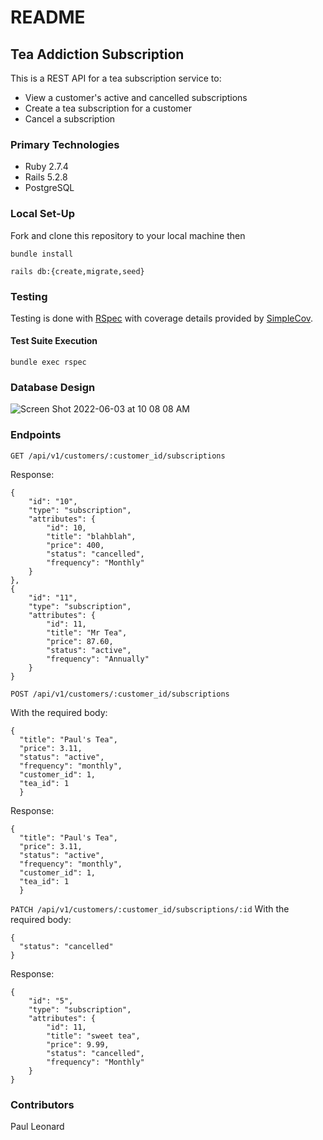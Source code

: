 # README

## Tea Addiction Subscription
This is a REST API for a tea subscription service to:
- View a customer's active and cancelled subscriptions
- Create a tea subscription for a customer
- Cancel a subscription

### Primary Technologies


  - Ruby 2.7.4
  - Rails 5.2.8
  - PostgreSQL


### Local Set-Up

Fork and clone this repository to your local machine then

`bundle install`

`rails db:{create,migrate,seed}`


### Testing

Testing is done with [RSpec](https://rspec.info/) with coverage details provided by [SimpleCov](https://github.com/simplecov-ruby/simplecov).

#### Test Suite Execution

`bundle exec rspec`


### Database Design

![Screen Shot 2022-06-03 at 10 08 08 AM](https://user-images.githubusercontent.com/69911294/171870526-e1c176e4-e1f2-4472-b955-77a3f3ea1bd9.png)

### Endpoints

`GET /api/v1/customers/:customer_id/subscriptions`

Response:

```
{
    "id": "10",
    "type": "subscription",
    "attributes": {
        "id": 10,
        "title": "blahblah",
        "price": 400,
        "status": "cancelled",
        "frequency": "Monthly"
    }
},
{
    "id": "11",
    "type": "subscription",
    "attributes": {
        "id": 11,
        "title": "Mr Tea",
        "price": 87.60,
        "status": "active",
        "frequency": "Annually"
    }
}
```


`POST /api/v1/customers/:customer_id/subscriptions`

With the required body:
```
{
  "title": "Paul's Tea",
  "price": 3.11,
  "status": "active",
  "frequency": "monthly",
  "customer_id": 1,
  "tea_id": 1
  }
```
Response:
```
{
  "title": "Paul's Tea",
  "price": 3.11,
  "status": "active",
  "frequency": "monthly",
  "customer_id": 1,
  "tea_id": 1
  }
```

`PATCH /api/v1/customers/:customer_id/subscriptions/:id`
With the required body:
```
{
  "status": "cancelled"
}
```

Response:
```
{
    "id": "5",
    "type": "subscription",
    "attributes": {
        "id": 11,
        "title": "sweet tea",
        "price": 9.99,
        "status": "cancelled",
        "frequency": "Monthly"
    }
}
```

### Contributors

Paul Leonard
